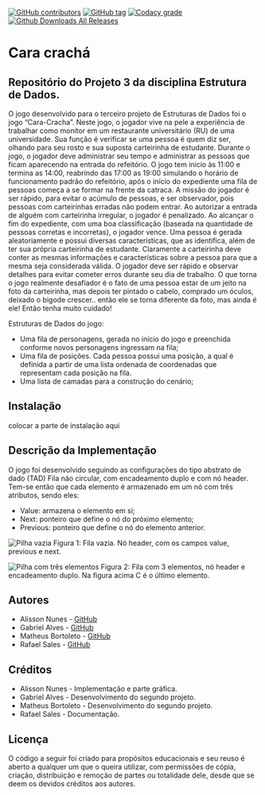 ﻿[![GitHub contributors](https://img.shields.io/github/contributors/Alynva/Cara-cracha.svg)](https://github.com/Alynva/Cara-cracha/graphs/contributors) [![GitHub tag](https://img.shields.io/github/tag/Alynva/Cara-cracha.svg)](https://github.com/Alynva/Cara-cracha/tags) [![Codacy grade](https://img.shields.io/codacy/grade/ad0f531c54c748269e35392ea2f79756.svg)](https://www.codacy.com/app/Alynva/Cara-cracha?utm_source=github.com&amp;utm_medium=referral&amp;utm_content=Alynva/FreeCell&amp;utm_campaign=Badge_Grade) [![Github Downloads All Releases](https://img.shields.io/github/downloads/Alynva/Cara-cracha/total.svg)](https://github.com/Alynva/Cara-cracha/releases/latest)

# Cara crachá
## Repositório do Projeto 3 da disciplina Estrutura de Dados.
O jogo desenvolvido para o terceiro projeto de Estruturas de Dados foi o jogo “Cara-Cracha”. Neste jogo, o jogador vive na pele a experiência de trabalhar como monitor em um restaurante universitário (RU) de uma universidade. Sua função é verificar se uma pessoa é quem diz ser, olhando para seu rosto e sua suposta carteirinha de estudante.
Durante o jogo, o jogador deve administrar seu tempo e administrar as pessoas que ficam aparecendo na entrada do refeitório. O jogo tem inicio às 11:00 e termina as 14:00, reabrindo das 17:00 as 19:00 simulando o horário de funcionamento padrão do refeitório, após o início do expediente uma fila de pessoas começa a se formar na frente da catraca. A missão do jogador é ser rápido, para evitar o acúmulo de pessoas, e ser observador, pois pessoas com carteirinhas erradas não podem entrar. Ao autorizar a entrada de alguém com carteirinha irregular, o jogador é penalizado. Ao alcançar o fim do expediente, com uma boa classificação (baseada na quantidade de pessoas corretas e incorretas), o jogador vence.
Uma pessoa é gerada aleatoriamente e possui diversas características, que as identifica, além de ter sua própria carteirinha de estudante. Claramente a carteirinha deve conter as mesmas informações e características sobre a pessoa para que a mesma seja considerada válida. O jogador deve ser rápido e observar detalhes para evitar cometer erros durante seu dia de trabalho. 
O que torna o jogo realmente desafiador é o fato de uma pessoa estar de um jeito na foto da carteirinha, mas depois ter pintado o cabelo, comprado um óculos, deixado o bigode crescer.. então ele se torna diferente da foto, mas ainda é ele! Então tenha muito cuidado!

Estruturas de Dados do jogo:
- Uma fila de personagens, gerada no início do jogo e preenchida conforme novos personagens ingressam na fila;
- Uma fila de posições. Cada pessoa possui uma posição, a qual é definida a partir de uma lista ordenada de coordenadas que representam cada posição na fila.
- Uma lista de camadas para a construção do cenário;

## Instalação

colocar a parte de instalação aqui

## Descrição da Implementação
O jogo foi desenvolvido seguindo as configurações do tipo abstrato de dado (TAD) Fila não circular, com encadeamento duplo e com nó header. Tem-se então que cada elemento é armazenado em um nó com três atributos, sendo eles:
- Value: armazena o elemento em si;
- Next: ponteiro que define o nó do próximo elemento;
- Previous: ponteiro que define o nó do elemento anterior.

![Pilha vazia](https://dl.dropboxusercontent.com/sh/t21x4vitadfju4f/AACFp7c9owqJjeheMEUKR8Cga/Freecell/fila2.png?dl=0)
Figura 1: Fila vazia. Nó header, com os campos value, previous e next.

![Pilha com três elementos](https://dl.dropboxusercontent.com/sh/t21x4vitadfju4f/AADT-urACh2Yyr-EMwvzeUQga/Freecell/fila.png?dl=0)
Figura 2: Fila com 3 elementos, nó header e encadeamento duplo. Na figura acima C é o último elemento.

## Autores
* Alisson Nunes - [GitHub](https://github.com/Alynva)
* Gabriel Alves - [GitHub](https://github.com/CptSpookz)
* Matheus Bortoleto - [GitHub](https://github.com/explodingnuggets)
* Rafael Sales - [GitHub](https://github.com/rsaless)

## Créditos
* Alisson Nunes - Implementação e parte gráfica.
* Gabriel Alves - Desenvolvimento do segundo projeto.
* Matheus Bortoleto - Desenvolvimento do segundo projeto.
* Rafael Sales - Documentação.

## Licença
O código a seguir foi criado para propósitos educacionais e seu reuso é aberto a qualquer um que o queira utilizar, com permissões de cópia, criação, distribuição e remoção de partes ou totalidade dele, desde que se deem os devidos créditos aos autores.
